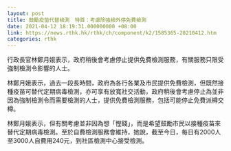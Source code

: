 ```yaml
---
layout: post
title: 鼓勵疫苗代替檢測　特首：考慮除強檢外停免費檢測
date: 2021-04-12 18:19:31.000000000 +08:00
link: https://news.rthk.hk/rthk/ch/component/k2/1585365-20210412.htm
categories: rthk
---
```


行政長官林鄭月娥表示，政府稍後會考慮停止提供免費檢測服務，有關服務只限受強制檢測令影響的人士。 

林鄭月娥表示，過去一段長時間，政府為各行各業及市民提供免費檢測，但既然接種疫苗可替代定期病毒檢測，亦可享有放寬社交活動，政府稍後會考慮停止為並非因為強制檢測令而需要檢測的人士，提供免費檢測服務，包括可能停止免費派樽交樽。 

林鄭月娥表示，但有關考慮並非因為想「慳錢」，而是希望鼓勵市民以接種疫苗來替代定期病毒檢測。至於自費檢測服務會維持，她說，截至今日，每日有2000人至3000人自費用240元，到社區檢測中心接受檢測。
